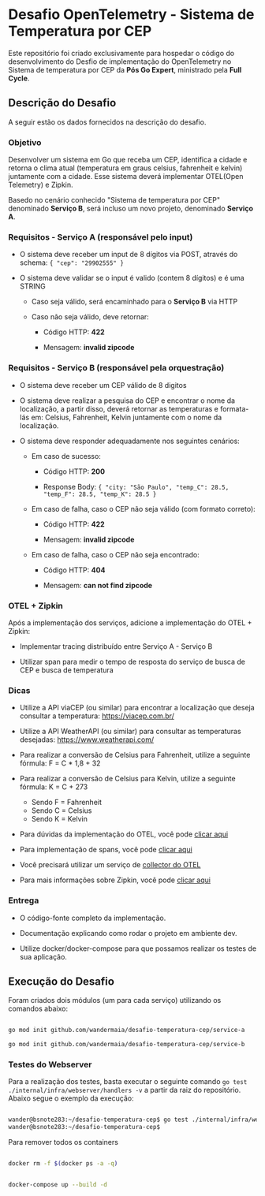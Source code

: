 # Desafio OpenTelemetry - Sistema de Temperatura por CEP

Este repositório foi criado exclusivamente para hospedar o código do desenvolvimento do Desfio de implementação do OpenTelemetry no Sistema de temperatura por CEP da **Pós Go Expert**, ministrado pela **Full Cycle**.

## Descrição do Desafio

A seguir estão os dados fornecidos na descrição do desafio.


### Objetivo

Desenvolver um sistema em Go que receba um CEP, identifica a cidade e retorna o clima atual (temperatura em graus celsius, fahrenheit e kelvin) juntamente com a cidade. Esse sistema deverá implementar OTEL(Open Telemetry) e Zipkin.

Basedo no cenário conhecido "Sistema de temperatura por CEP" denominado **Serviço B**, será incluso um novo projeto, denominado **Serviço A**.

### Requisitos - Serviço A (responsável pelo input)

- O sistema deve receber um input de 8 dígitos via POST, através do schema:  `{ "cep": "29902555" }`

- O sistema deve validar se o input é valido (contem 8 dígitos) e é uma STRING
    - Caso seja válido, será encaminhado para o **Serviço B** via HTTP
    
    - Caso não seja válido, deve retornar:
        - Código HTTP: **422**

        - Mensagem: **invalid zipcode**

### Requisitos - Serviço B (responsável pela orquestração)

- O sistema deve receber um CEP válido de 8 digitos

- O sistema deve realizar a pesquisa do CEP e encontrar o nome da localização, a partir disso, deverá retornar as temperaturas e formata-lás em: Celsius, Fahrenheit, Kelvin juntamente com o nome da localização.

- O sistema deve responder adequadamente nos seguintes cenários:
    - Em caso de sucesso:
        - Código HTTP: **200**

        - Response Body: `{ "city: "São Paulo", "temp_C": 28.5, "temp_F": 28.5, "temp_K": 28.5 }`
    - Em caso de falha, caso o CEP não seja válido (com formato correto):

        - Código HTTP: **422**

        - Mensagem: **invalid zipcode**
    - Em caso de falha, caso o CEP não seja encontrado:
        - Código HTTP: **404**

        - Mensagem: **can not find zipcode**


### OTEL + Zipkin

Após a implementação dos serviços, adicione a implementação do OTEL + Zipkin:

- Implementar tracing distribuído entre Serviço A - Serviço B

- Utilizar span para medir o tempo de resposta do serviço de busca de CEP e busca de temperatura

### Dicas

- Utilize a API viaCEP (ou similar) para encontrar a localização que deseja consultar a temperatura: https://viacep.com.br/

- Utilize a API WeatherAPI (ou similar) para consultar as temperaturas desejadas: https://www.weatherapi.com/

- Para realizar a conversão de Celsius para Fahrenheit, utilize a seguinte fórmula: F = C * 1,8 + 32

- Para realizar a conversão de Celsius para Kelvin, utilize a seguinte fórmula: K = C + 273
    - Sendo F = Fahrenheit
    - Sendo C = Celsius
    - Sendo K = Kelvin
- Para dúvidas da implementação do OTEL, você pode [clicar aqui](https://opentelemetry.io/docs/languages/go/getting-started/)
- Para implementação de spans, você pode [clicar aqui](https://opentelemetry.io/docs/languages/go/instrumentation/#creating-spans)
- Você precisará utilizar um serviço de [collector do OTEL](https://opentelemetry.io/docs/collector/quick-start/)
- Para mais informações sobre Zipkin, você pode [clicar aqui](https://zipkin.io/)


### Entrega

- O código-fonte completo da implementação.

- Documentação explicando como rodar o projeto em ambiente dev.

- Utilize docker/docker-compose para que possamos realizar os testes de sua aplicação.


## Execução do Desafio

Foram criados dois módulos (um para cada serviço) utilizando os comandos abaixo:

```bash

go mod init github.com/wandermaia/desafio-temperatura-cep/service-a

go mod init github.com/wandermaia/desafio-temperatura-cep/service-b

```

### Testes do Webserver

Para a realização dos testes, basta executar o seguinte comando `go test ./internal/infra/webserver/handlers -v` a partir da raiz do repositório. Abaixo segue o exemplo da execução:


```bash

wander@bsnote283:~/desafio-temperatura-cep$ go test ./internal/infra/webserver/handlers -v
wander@bsnote283:~/desafio-temperatura-cep$ 


```


Para remover todos os containers

```bash

docker rm -f $(docker ps -a -q)


docker-compose up --build -d

```